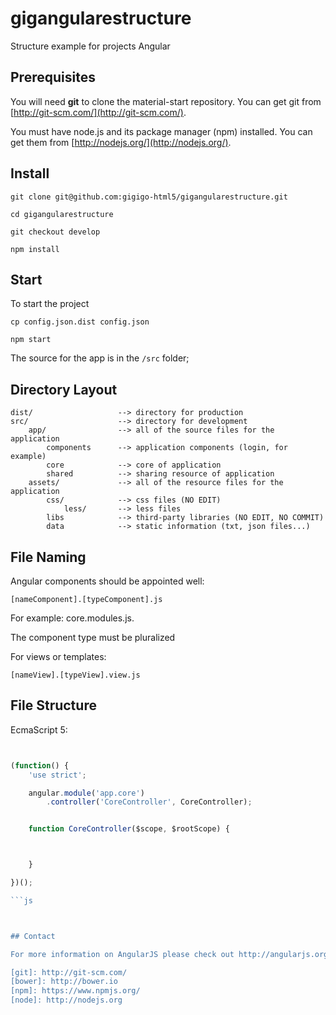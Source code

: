 # gigangularestructure
Structure example for projects Angular

## Prerequisites

You will need **git** to clone the material-start repository. You can get git from
[http://git-scm.com/](http://git-scm.com/).

You must have node.js and its package manager (npm) installed.
You can get them from [http://nodejs.org/](http://nodejs.org/).


## Install

`git clone git@github.com:gigigo-html5/gigangularestructure.git`

`cd gigangularestructure`

`git checkout develop`

`npm install`

## Start

To start the project

`cp config.json.dist config.json`

`npm start`

The source for the app is in the `/src` folder;


## Directory Layout

```
dist/                   --> directory for production
src/                    --> directory for development
    app/                --> all of the source files for the application
        components      --> application components (login, for example)
        core            --> core of application
        shared          --> sharing resource of application
    assets/             --> all of the resource files for the application
        css/            --> css files (NO EDIT)
            less/       --> less files
        libs            --> third-party libraries (NO EDIT, NO COMMIT)
        data            --> static information (txt, json files...)
```


## File Naming

Angular components should be appointed well:

```
[nameComponent].[typeComponent].js
```

For example: core.modules.js.

The component type must be pluralized

For views or templates:

```
[nameView].[typeView].view.js
```

## File Structure

 EcmaScript 5:

```js


(function() {
    'use strict';

    angular.module('app.core')
        .controller('CoreController', CoreController);


    function CoreController($scope, $rootScope) {



    }

})();

```js



## Contact

For more information on AngularJS please check out http://angularjs.org/

[git]: http://git-scm.com/
[bower]: http://bower.io
[npm]: https://www.npmjs.org/
[node]: http://nodejs.org



